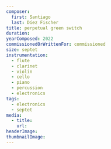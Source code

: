 ```yaml
---
composer:
  first: Santiago
  last: Díez Fischer
title: perpetual green switch
duration:
yearComposed: 2022
commissionedOrWrittenFor: commissioned
size: septet
instrumentation:
  - flute
  - clarinet
  - violin
  - cello
  - piano
  - percussion
  - electronics
tags:
  - electronics
  - septet
media:
  - title:
    url:
headerImage:
thumbnailImage:
---
```

